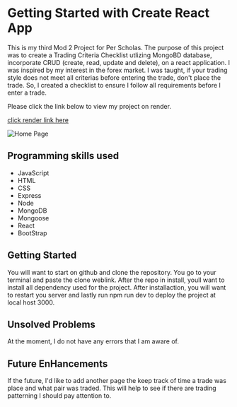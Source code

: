 # Getting Started with Create React App

This is my third Mod 2 Project for Per Scholas. The purpose of this project was to create a Trading Criteria Checklist utlizing MongoBD database, incorporate CRUD (create, read, update and delete), on a react application. I was inspired by my interest in the forex market. I was taught, if your trading style does not meet all criterias before entering the trade, don't place the trade. So, I created a checklist to ensure I follow all requirements before I enter a trade.

Please click the link below to view my project on render.

[click render link here](https://trading-criteria-checklist.onrender.com/)

![Home Page]([checklist.png](https://postimg.cc/47ZTBCt9))

## Programming skills used

- JavaScript
- HTML
- CSS
- Express
- Node
- MongoDB
- Mongoose
- React
- BootStrap

## Getting Started

You will want to start on github and clone the repository. You go to your terminal and paste the clone weblink. After the repo in install, youll want to install all dependency used for the project. After installaction, you will want to restart you server and lastly run npm run dev to deploy the project at local host 3000. 


## Unsolved Problems

At the moment, I do not have any errors that I am aware of.

## Future EnHancements

If the future, I'd like to add another page the keep track of time a trade was place and what pair was traded. This will help to see if there are trading patterning I should pay attention to. 

